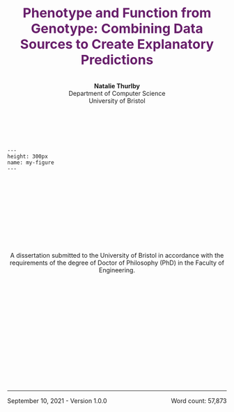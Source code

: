 
# ` `

[//]: # (TODO: Check word count)

<br>
<br>
<br>
<br>
<br>

<div  style="text-align: center; font-size: 30px; color: #681f6b;">
<b>Phenotype and Function from Genotype: Combining Data Sources to Create Explanatory Predictions</b><br></div>

<br>
<br>
<div  style="text-align: center">
<b>Natalie Thurlby</b><br>
Department of Computer Science<br>
University of Bristol<br>
</div>

<br>
<br>
<br>
<br>
<br>

```{figure} ../images/bristol-alt-crest-red.png
---
height: 300px
name: my-figure
---
```

<br>
<br>
<br>
<br>
<br>

<br>
<br>
<br>
<br>
<br>

<center>
A dissertation submitted to the University of Bristol in accordance with the requirements of the degree of Doctor of Philosophy (PhD) in the Faculty of Engineering.
</center>

<br>
<br>
<br>
<br>
<br>

<br>
<br>
<br>
<br>
<br>

<br>
<br>
<br>
<br>
<br>

---

<div class = "bottom_first_page">
September 10, 2021 - Version 1.0.0
<span style="float: right;">Word count: 57,873</span>
</div>

